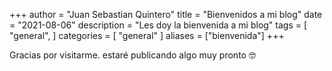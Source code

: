 +++
author = "Juan Sebastian Quintero"
title = "Bienvenidos a mi blog"
date = "2021-08-06"
description = "Les doy la bienvenida a mi blog"
tags = [
    "general",
]
categories = [
    "general"
]
aliases = ["bienvenida"]
+++

Gracias por visitarme. estaré publicando algo muy pronto :nerd_face: